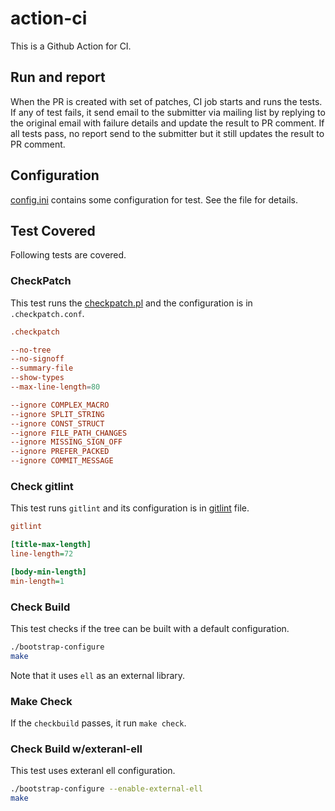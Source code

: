 # action-ci

This is a Github Action for CI.

## Run and report

When the PR is created with set of patches, CI job starts and runs the tests.
If any of test fails, it send email to the submitter via mailing list by replying to the original email with failure details and update the result to PR comment.
If all tests pass, no report send to the submitter but it still updates the result to PR comment.

## Configuration

[config.ini](./config.ini) contains some configuration for test. See the file for details.

## Test Covered

Following tests are covered.

### CheckPatch

This test runs the [checkpatch.pl](https://github.com/torvalds/linux/blob/master/scripts/checkpatch.pl) and the configuration is in `.checkpatch.conf`.

```conf
.checkpatch

--no-tree
--no-signoff
--summary-file
--show-types
--max-line-length=80

--ignore COMPLEX_MACRO
--ignore SPLIT_STRING
--ignore CONST_STRUCT
--ignore FILE_PATH_CHANGES
--ignore MISSING_SIGN_OFF
--ignore PREFER_PACKED
--ignore COMMIT_MESSAGE
```

### Check gitlint

This test runs `gitlint` and its configuration is in [gitlint](./gitlint) file.

```ini
gitlint

[title-max-length]
line-length=72

[body-min-length]
min-length=1
```

### Check Build

This test checks if the tree can be built with a default configuration.

```bash
./bootstrap-configure
make
```

Note that it uses `ell` as an external library.

### Make Check

If the `checkbuild` passes, it run `make check`.

### Check Build w/exteranl-ell

This test uses exteranl ell configuration.

```bash
./bootstrap-configure --enable-external-ell
make
```
